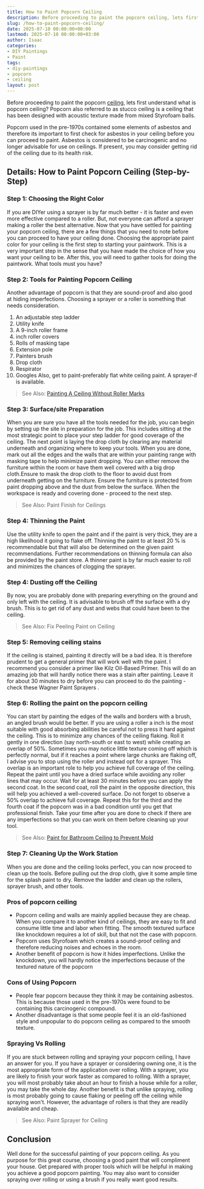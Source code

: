 ```yaml
---
title: How to Paint Popcorn Ceiling
description: Before proceeding to paint the popcorn ceiling, lets first understand what is popcorn ceiling? Popcorn also referred to as stucco ceiling is a ceiling that...
slug: /how-to-paint-popcorn-ceiling/
date: 2025-07-10 00:00:00+00:00
lastmod: 2025-07-10 00:00:00+03:00
author: Isaac
categories:
- DIY Paintings
- Paint
tags:
- diy-paintings
- popcorn
- ceiling
layout: post
---
```

Before proceeding to paint the popcorn [ceiling](https://pestpolicy.com/do-you-need-to-backroll-after-spraying-ceiling/), lets first understand what is popcorn ceiling?
Popcorn also referred to as stucco ceiling is a ceiling that has been designed with acoustic texture made from mixed Styrofoam balls.

Popcorn used in the pre-1970s contained some elements of asbestos and therefore its important to first check for asbestos in your ceiling before you can proceed to paint.
Asbestos is considered to be carcinogenic and no longer advisable for use on ceilings. If present, you may consider getting rid of the ceiling due to its health risk.
## Details: How to Paint Popcorn Ceiling (Step-by-Step)
### Step 1: Choosing the Right Color
If you are
DIYer using a sprayer
is by far much better - it is faster and even more effective compared to a roller. But, not everyone can afford a sprayer making a roller the best alternative.
Now that you have settled for painting your popcorn ceiling, there are a few things that you need to note before you can proceed to have your ceiling done.
Choosing the appropriate paint color for your ceiling is the first step to starting your paintwork. This is a very important step in the sense that you have made the choice of how you want your ceiling to be.
After this, you will need to gather tools for doing the paintwork. What tools must you have?
### Step 2: Tools for Painting Popcorn Ceiling
Another advantage of popcorn is that they are sound-proof and also good at hiding imperfections. Choosing
a sprayer or a roller
is something that needs consideration.
1. An adjustable step ladder
2. Utility knife
3. A 9-inch roller frame
4.  inch roller covers
5. Rolls of masking tape
6. Extension pole
7. Painters brush
8. Drop cloth
9. Respirator
10. Googles
Also, get to paint-preferably flat white ceiling paint. A sprayer-if is available.
> See Also:
> [Painting A Ceiling Without Roller Marks](https://pestpolicy.com/how-to-paint-a-ceiling-without-roller-marks/)
### Step 3: Surface/site Preparation
When you are sure you have all the tools needed for the job, you can begin by setting up the site in preparation for the job.
This includes sitting at the most strategic point to place your step ladder for good coverage of the ceiling.
The next point is laying the drop cloth by clearing any material underneath and organizing where to keep your tools.
When you are done, mark out all the edges and the walls that are within your painting range with masking tape to help minimize paint dropping.
You can either remove the furniture within the room or have them well covered with a big drop cloth.Ensure to mask the drop cloth to the floor to avoid dust from underneath getting on the furniture.
Ensure the furniture is protected from paint dropping above and the dust from below the surface. When the workspace is ready and covering done - proceed to the next step.
> See Also:
> Paint Finish for Ceilings

### Step 4: Thinning the Paint
Use the utility knife to open the paint and if the paint is very thick, they are a high likelihood it going to flake off.
Thinning the paint to at least 20 % is recommendable but that will also be determined on the given paint recommendations.
Further recommendations on thinning formula can also be provided by the paint store. A thinner paint is by far much easier to roll and minimizes the chances of clogging the sprayer.
### Step 4: Dusting off the Ceiling
By now, you are probably done with preparing everything on the ground and only left with the ceiling.
It is advisable to brush off the surface with a dry brush. This is to get rid of any dust and webs that could have been to the ceiling.
> See Also:
> Fix Peeling Paint on Ceiling
### Step 5: Removing ceiling stains
If the ceiling is stained, painting it directly will be a bad idea. It is therefore prudent to get a general primer that will work well with the paint.
I recommend you consider a primer like Kilz Oil-Based Primer. This will do an amazing job that will hardly notice there was a stain after painting.
Leave it for about 30 minutes to dry before you can proceed to do the painting - check these
Wagner Paint Sprayers
.
### Step 6: Rolling the paint on the popcorn ceiling
You can start by painting the edges of the walls and borders with a brush, an angled brush would be better.
If you are using a roller a  inch is the most suitable with good absorbing abilities be careful not to press it hard against the ceiling.
This is to minimize any chances of the ceiling flaking. Roll it gently in one direction (say north-south or east to west) while creating an overlap of 50%.
Sometimes you may notice little texture coming off which is perfectly normal, but if it reaches a point where large chunks are flaking off, I advise you to stop using the roller and instead opt for a sprayer.
This overlap is an important role to help you achieve full coverage of the ceiling. Repeat the paint until you have a dried surface while avoiding any roller lines that may occur.
Wait for at least 30 minutes before you can apply the second coat. In the second coat, roll the paint in the opposite direction, this will help you achieved a well-covered surface.
Do not forget to observe a 50% overlap to achieve full coverage. Repeat this for the third and the fourth coat if the popcorn was in a bad condition until you get that professional finish.
Take your time after you are done to check if there are any imperfections so that you can work on them before cleaning up your tool.
> See Also:
> [Paint for Bathroom Ceiling to Prevent Mold](https://pestpolicy.com/best-paint-for-bathroom-ceiling-to-prevent-mold/)
### Step 7: Cleaning Up the Work Station
When you are done and the ceiling looks perfect, you can now proceed to clean up the tools.
Before pulling out the drop cloth, give it some ample time for the splash paint to dry.
Remove the ladder and clean up the rollers, sprayer brush, and other tools.
### Pros of popcorn ceiling
- Popcorn ceiling and walls are mainly applied because they are cheap. When you compare it to another kind of ceilings, they are easy to fit and consume little time and labor when fitting. The smooth textured surface like knockdown requires a lot of skill, but that not the case with popcorn.
- Popcorn uses Styrofoam which creates a sound-proof ceiling and therefore reducing noises and echoes in the room.
- Another benefit of popcorn is how it hides imperfections. Unlike the knockdown, you will hardly notice the imperfections because of the textured nature of the popcorn
### Cons of Using Popcorn
- People fear popcorn because they think it may be containing asbestos. This is because those used in the pre-1970s were found to be containing this carcinogenic compound.
- Another disadvantage is that some people feel it is an old-fashioned style and unpopular to do popcorn ceiling as compared to the smooth texture.

### Spraying Vs Rolling
If you are stuck between rolling and spraying your popcorn ceiling, I have an answer for you.
If you have a sprayer or considering owning one, it is the most appropriate form of the application over rolling.
With a sprayer, you are likely to finish your work faster as compared to rolling. With a sprayer, you will most probably take about an hour to finish a house while for a roller, you may take the whole day.
Another benefit is that unlike spraying, rolling is most probably going to cause flaking or peeling off the ceiling while spraying won't.
However, the advantage of rollers is that they are readily available and cheap.
> See Also:
> Paint Sprayer for Ceiling
## Conclusion
Well done for the successful painting of your popcorn ceiling. As you purpose for this great course, choosing a good paint that will compliment your house.
Get prepared with proper tools which will be helpful in making you achieve a good popcorn painting. You may also want to consider spraying over rolling or using a brush if you really want good results.
